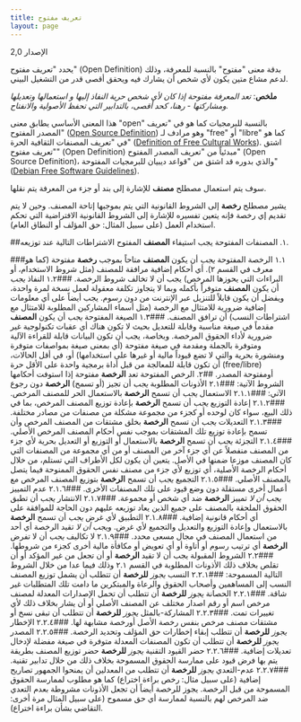 ```yaml
---
title: تعريف مفتوح
layout: page
---
```

الإصدار 2,0

يحدد "تعريف مفتوح" (Open Definition) بدقة معنى "مفتوح" بالنسبة للمعرفة، وذلك لدعم مشاع متين يكون لأي شخص أن يشارك فيه ويحقق أقصى قدر من التشغيل البيني.

**ملخص**: *تعد المعرفة مفتوحة إذا كان لأي شخص حرية النفاذ إليها و استعمالها وتعديلها ومشاركتها - رهنا، كحد أقصى، بالتدابير التي تحفظ الأصولية  والانفتاح.*

هذا المعنى الأساسي يطابق معنى "open" بالنسبة للبرمجيات كما هو في "تعريف المصدر المفتوح" ([Open Source Definition](http://www.opensource.org/docs/osd))  وهو مرادف لـ "free" أو "libre" كما هو في "تعريف المصنفات الثقافية الحرة" ([Definition of Free Cultural Works](http://freedomdefined.org/)). اشتق "تعريف مفتوح" (Open Definition) مبدئياً من "تعريف المصدر المفتوح" (Open Source Definition)، والذي بدوره قد اشتق من "قواعد ديبيان للبرمجيات المفتوحة" ([Debian Free Software Guidelines](http://www.debian.org/social_contract)).

سوف يتم استعمال مصطلح **مصنف** للإشارة إلى بند أو جزء من المعرفة يتم نقلها.

يشير مصطلح **رخصة** إلى الشروط القانونية التي يتم بموجبها إتاحة المصنف. وحين لا يتم تقديم إي رخصة فإنه يتعين تفسيره للإشارة إلى الشروط القانونية الافتراضية التي تحكم استخدام العمل (على سبيل المثال: حق المؤلف أو النطاق العام).

##١. المصنفات المفتوحة
يجب استيفاء **المصنف** المفتوح الاشتراطات التالية عند توزيعه.

###١.١ الرخصة المفتوحة
*يجب* أن يكون **المصنف** متاحاً بموجب **رخصة** مفتوحة (كما هو معرف في القسم ٢). أي أحكام إضافية مرافقة للمصنف (مثل شروط الاستخدام، أو البراءات التي يحوزها المرخص) يجب أن لا تخالف شروط الرخصة.
###١.٢ النفاذ
*يجب* أن يكون **المصنف** متوفراً بأكمله وبما لا يتجاوز تكلفة معقولة لعمل نسخة لمرة واحدة، ويفضل أن يكون قابلاً للتنزيل عبر الإنترنت من دون رسوم.  يجب أيضاً على أي معلومات إضافية ضرورية للامتثال مع الرخصة (مثل أسماء المشاركين المطلوبة للامتثال مع اشتراطات النسب) أن ترافق المصنف.
###١.٣ الصيغة المفتوحة
*يجب* أن يكون **المصنف** مقدماً في صيغة مناسبة وقابلة للتعديل بحيث لا تكون هناك أي عقبات تكنولوجية غير ضرورية لأداء الحقوق المرخصة. وبخاصة، يجب أن تكون البيانات قابلة للقراءة الآلية ومتوفرة بالجملة ومقدمة في صيغة مفتوحة (أي بمعنى صيغة بمواصفات متوفرة ومنشورة بحرية والتي لا تضع قيوداً مالية أو غيرها على استخدامها) أو، في أقل الحالات، أن تكون قابلة للمعالجة من قبل أداة برمجية واحدة على الأقل حرة (free/libre) أومفتوحة المصدر.
##٢. الرخص المفتوحة
تعد **الرخصة** مفتوحة إذا استوفت أحكامها الشروط الآتية:
###٢.١ الأذونات المطلوبة
*يجب* أن تجيز (أو تسمح) **الرخصة** دون رجوع الآتي:
###٢.١.١ الاستعمال
*يجب* أن تسمح **الرخصة** بالاستعمال الحر للمصنف المرخص.
###٢.١.٢ إعادة التوزيع
*يجب* أن تسمح **الرخصة** بإعادة توزيع المصنف المرخص، بما في ذلك البيع، سواء كان لوحده أو كجزء من مجموعة مشكلة من مصنفات من مصادر مختلفة. 
###٢.١.٣ التعديلات
*يجب* أن تسمح **الرخصة** بخلق مشتقات من المصنف المرخص وأن تسمح بإعادة توزيع تلك المشتقات بموجب نفس أحكام المصنف المرخص الأصلي.
###٢.١.٤ التجزئة
*يجب* أن تسمح **الرخصة** بالاستعمال أو التوزيع أو التعديل بحرية لأي جزء من المصنف منفصلاً عن أي جزء آخر من المصنف أو من أي مجموعة من المصنفات التي كان المصنف موزعا ضمنها في الأصل. يتعين أن يكون لكل الأطراف التي تستلم، من خلال أحكام الرخصة الأصلية، أي توزيع لأي جزء من مصنف نفس الحقوق الممنوحة فيما يتصل بالمصنف الأصلي.
###٢.١.٥ التجميع
*يجب* أن تسمح **الرخصة** بتوزيع المصنف المرخص مع أعمال أخرى مستقلة دون وضع قيود على تلك المصنفات الأخرى.
###٢.١.٦ عدم التمييز
*يجب أن لا* تمييز **الرخصة** ضد أي شخص أو مجموعة.
###٢.١.٧ الانتشار
*يجب* أن تطبق الحقوق الملحقة بالمصنف على جميع الذين يعاد توزيعه عليهم دون الحاجة للموافقة على أي أحكام قانونية إضافية.
###٢.١.٨ التطبيق لأي غرض
*يجب* أن تسمح **الرخصة** بالاستعمال وإعادة التوزيع والتعديل والتجميع لأي غرض. و*يجب أن لا* تقيد الرخصة أي أحد من استعمال المصنف في مجال مسعى محدد.
###٢.١.٩ لا تكاليف
*يجب* أن لا تفرض **الرخصة** أي ترتيب رسوم أو أتاوة أو أي تعويض أو مكافأة مالية أخرى كجزء من شروطها.
###٢.٢ الشروط المقبولة
يجب أن لا تقيد **الرخصة**  أو أن تجعل من غير المؤكد أو أن تقلص بخلاف ذلك الأذونات المطلوبة في القسم ٢.١ وذلك فيما عدا من خلال الشروط التالية المسموحة:
###٢.٢.١ النسب
*يجوز* **للرخصة** أن تتطلب أن يشمل توزيع المصنف النسب إلى المساهمين وأصحاب الحقوق والرعاة والمبتكرين ما دامت تلك المتطلبات غير شاقة. 
###٢.٢.١ الحصانة
*يجوز* **للرخصة** أن تتطلب أن تحمل الإصدارات المعدلة لمصنف مرخص اسم أو رقم اصدار مختلف عن المصنف الأصلي أو أن يشار بخلاف ذلك لأي تغييرات تمت.
###٢.٢.٣ المشاركة-بالمثل
*يجوز* **للرخصة** أن تتطلب أن تبقى نسخ أو مشتقات مصنف مرخص بنفس رخصة الأصل أورخصة مشابهة لها.
###٢.٢.٤ الإخطار
*يجوز* **للرخصة** أن تتطلب إبقاء إخطارات حق المؤلف وتحديد الرخصة.
###٢.٢.٥ المصدر
*يجوز* **للرخصة** أن تتطلب أن تكون المصنفات المعدلة متوفرة في صيغة مفضلة لإدخال تعديلات إضافية.
###٢.٢.٦ حضر القيود التقنية
*يجوز* **للرخصة** حضر توزيع المصنف بطريقة يتم بها فرض قيود على ممارسة الحقوق المسموحة بخلاف ذلك من خلال تدابير تقنية.
###٢.٢.٧ عدم-التعدي
*يجوز* **للرخصة** أن تتطلب من المعدلين أن يمنحوا الجمهور تصاريح إضافية (على سبيل مثال: رخص براءة اختراع) كما هو مطلوب لممارسة الحقوق المسموحة من قبل الرخصة. يجوز للرخصة أيضاً أن تجعل الأذونات مشروطة بعدم التعدي ضد المرخص لهم بالنسبة لممارسة أي حق مسموح (على سبيل المثال مرة أخرى: التقاضي بشأن براءة اختراع).
